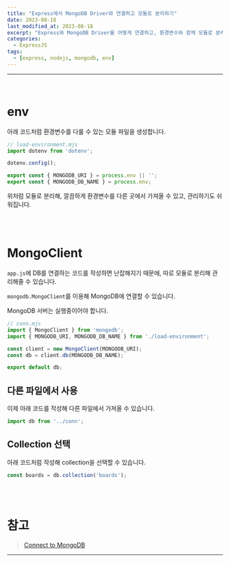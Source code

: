 ```yaml
---
title: "Express에서 MongoDB Driver와 연결하고 모듈로 분리하기"
date: 2023-08-18
last_modified_at: 2023-08-18
excerpt: "Express와 MongoDB Driver를 어떻게 연결하고, 환경변수와 함께 모듈로 분리해 효율적으로 다룰 수 있을지 알아보겠습니다."
categories:
  - ExpressJS
tags:
  - [express, nodejs, mongodb, env]
---
```


---

<br />

# env

아래 코드처럼 환경변수를 다룰 수 있는 모듈 파일을 생성합니다.

```javascript
// load-environment.mjs
import dotenv from 'dotenv';

dotenv.config();

export const { MONGODB_URI } = process.env || '';
export const { MONGODB_DB_NAME } = process.env;
```

위처럼 모듈로 분리해, 깔끔하게 환경변수를 다른 곳에서 가져올 수 있고, 관리하기도 쉬워집니다.

<br />
<br />

# MongoClient

`app.js`에 DB를 연결하는 코드를 작성하면 난잡해지기 때문에, 따로 모듈로 분리해 관리해줄 수 있습니다.

`mongodb.MongoClient`를 이용해 MongoDB에 연결할 수 있습니다.

MongoDB 서버는 실행중이어야 합니다.

```javascript
// conn.mjs
import { MongoClient } from 'mongodb';
import { MONGODB_URI, MONGODB_DB_NAME } from './load-environment';

const client = new MongoClient(MONGODB_URI);
const db = client.db(MONGODB_DB_NAME);

export default db;
```

## 다른 파일에서 사용

이제 아래 코드를 작성해 다른 파일에서 가져올 수 있습니다.

```javascript
import db from '../conn';
```

## Collection 선택

아래 코드처럼 작성해 collection을 선택할 수 있습니다.

```javascript
const boards = db.collection('boards');
```

<br />
<br />

# 참고

> [Connect to MongoDB](https://www.mongodb.com/docs/drivers/node/current/quick-start/connect-to-mongodb/)

---
